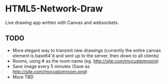 HTML5-Network-Draw
==================

Live drawing app written with Canvas and websockets.

TODO
----
* More elegant way to transmit new drawings (currently the entire canvas element is base64'd and sent up to the server, then down to all clients)
* Rooms, using # as the room name (eg. http://site.com/mycustomroom)
* Save image every 5 minutes (Save as http://site.com/mycustomroom.png)
* More TBD
